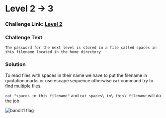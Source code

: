 # Level 2 -> 3

### Challenge Link: [Level 2](http://overthewire.org/wargames/bandit/bandit2.html)

### Challenge Text

```The password for the next level is stored in a file called spaces in this filename located in the home directory```

### Solution
To read files with spaces in their name we have to put the filename in quotation marks or use escape sequence otherwise `cat` command try to find multiple files.

`cat "spaces in this filename"` and `cat spaces\ in\ this\ filename` will do the job

![bandit1 flag](media/bandit2_flag.png)